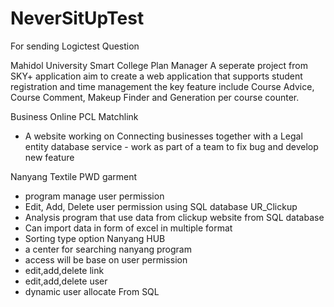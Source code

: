# NeverSitUpTest
For sending Logictest Question
<!-- Init project -->

Mahidol University
Smart College Plan Manager
A seperate project from SKY+ application aim to create a web application that supports student registration and time management the key feature include Course Advice, Course Comment, Makeup Finder and Generation per course counter.

Business Online PCL
Matchlink 
- A website working on Connecting businesses together with a Legal entity database service - work as part of a team to fix bug and develop new feature

Nanyang Textile
PWD garment 
- program manage user permission 
- Edit, Add, Delete user permission using SQL database
UR_Clickup 
- Analysis program that use data from clickup website from SQL database 
- Can import data in form of excel in multiple format 
- Sorting type option
Nanyang HUB 
- a center for searching nanyang program 
- access will be base on user permission 
- edit,add,delete link 
- edit,add,delete user 
- dynamic user allocate From SQL
